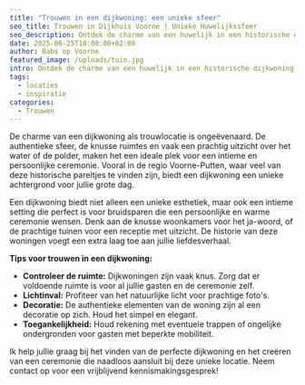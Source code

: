 ```yaml
---
title: "Trouwen in een dijkwoning: een unieke sfeer"
seo_title: Trouwen in Dijkhuis Voorne | Unieke Huwelijkssfeer
seo_description: Ontdek de charme van een huwelijk in een historische dijkwoning op Voorne-Putten. Perfect voor een intieme en sfeervolle ceremonie.
date: 2025-06-25T10:00:00+02:00
author: Babs op Voorne
featured_image: /uploads/tuin.jpg
intro: Ontdek de charme van een huwelijk in een historische dijkwoning. Perfect voor een intieme en sfeervolle ceremonie...
tags:
  - locaties
  - inspiratie
categories:
  - Trouwen
---
```

De charme van een dijkwoning als trouwlocatie is ongeëvenaard. De authentieke sfeer, de knusse ruimtes en vaak een prachtig uitzicht over het water of de polder, maken het een ideale plek voor een intieme en persoonlijke ceremonie. Vooral in de regio Voorne-Putten, waar veel van deze historische pareltjes te vinden zijn, biedt een dijkwoning een unieke achtergrond voor jullie grote dag.

Een dijkwoning biedt niet alleen een unieke esthetiek, maar ook een intieme setting die perfect is voor bruidsparen die een persoonlijke en warme ceremonie wensen. Denk aan de knusse woonkamers voor het ja-woord, of de prachtige tuinen voor een receptie met uitzicht. De historie van deze woningen voegt een extra laag toe aan jullie liefdesverhaal.

**Tips voor trouwen in een dijkwoning:**
* **Controleer de ruimte:** Dijkwoningen zijn vaak knus. Zorg dat er voldoende ruimte is voor al jullie gasten en de ceremonie zelf.
* **Lichtinval:** Profiteer van het natuurlijke licht voor prachtige foto's.
* **Decoratie:** De authentieke elementen van de woning zijn al een decoratie op zich. Houd het simpel en elegant.
* **Toegankelijkheid:** Houd rekening met eventuele trappen of ongelijke ondergronden voor gasten met beperkte mobiliteit.

Ik help jullie graag bij het vinden van de perfecte dijkwoning en het creëren van een ceremonie die naadloos aansluit bij deze unieke locatie. Neem contact op voor een vrijblijvend kennismakingsgesprek!